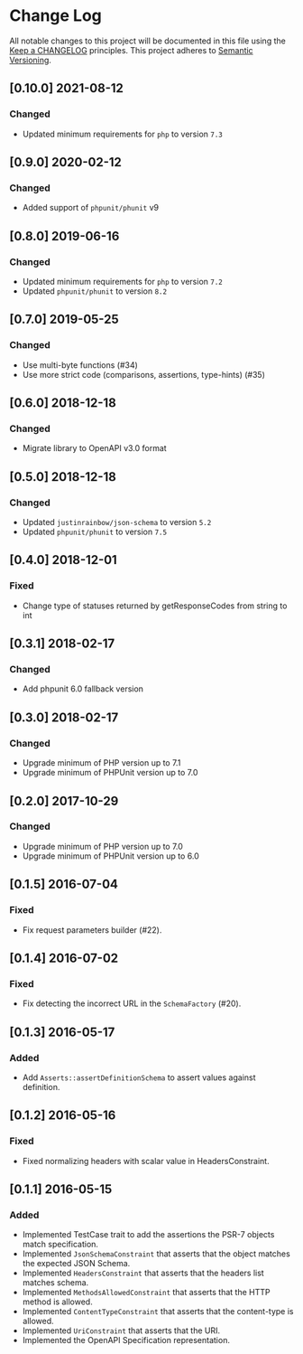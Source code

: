 # Change Log
All notable changes to this project will be documented in this file
using the [Keep a CHANGELOG](http://keepachangelog.com/) principles.
This project adheres to [Semantic Versioning](http://semver.org/).

## [0.10.0] 2021-08-12

### Changed

- Updated minimum requirements for `php` to version `7.3`

## [0.9.0] 2020-02-12

### Changed

- Added support of `phpunit/phunit` v9

## [0.8.0] 2019-06-16

### Changed

- Updated minimum requirements for `php` to version `7.2`
- Updated `phpunit/phunit` to version `8.2`

## [0.7.0] 2019-05-25

### Changed

- Use multi-byte functions (#34) 
- Use more strict code (comparisons, assertions, type-hints) (#35) 

## [0.6.0] 2018-12-18

### Changed

- Migrate library to OpenAPI v3.0 format 

## [0.5.0] 2018-12-18

### Changed

- Updated `justinrainbow/json-schema` to version `5.2`
- Updated `phpunit/phunit` to version `7.5` 

## [0.4.0] 2018-12-01

### Fixed

- Change type of statuses returned by getResponseCodes from string to int 

## [0.3.1] 2018-02-17

### Changed

- Add phpunit 6.0 fallback version

## [0.3.0] 2018-02-17

### Changed

- Upgrade minimum of PHP version up to 7.1
- Upgrade minimum of PHPUnit version up to 7.0

## [0.2.0] 2017-10-29

### Changed

- Upgrade minimum of PHP version up to 7.0
- Upgrade minimum of PHPUnit version up to 6.0

## [0.1.5] 2016-07-04

### Fixed
- Fix request parameters builder (#22).

## [0.1.4] 2016-07-02

### Fixed
- Fix detecting the incorrect URL in the `SchemaFactory` (#20).

## [0.1.3] 2016-05-17

### Added
- Add `Asserts::assertDefinitionSchema` to assert values against definition.

## [0.1.2] 2016-05-16

### Fixed
- Fixed normalizing headers with scalar value in HeadersConstraint.

## [0.1.1] 2016-05-15

### Added
- Implemented TestCase trait to add the assertions the PSR-7 objects match specification.
- Implemented `JsonSchemaConstraint` that asserts that the object matches the expected JSON Schema.
- Implemented `HeadersConstraint` that asserts that the headers list matches schema.
- Implemented `MethodsAllowedConstraint` that asserts that the HTTP method is allowed.
- Implemented `ContentTypeConstraint` that asserts that the content-type is allowed.
- Implemented `UriConstraint` that asserts that the URI.
- Implemented the OpenAPI Specification representation.
